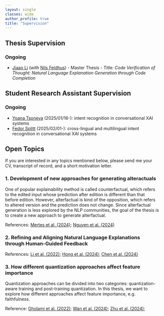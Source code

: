 ```yaml
---
layout: single
classes: wide
author_profile: true
title: "Supervision"
---
```


## Thesis Supervision
### Ongoing
- [Jiaao Li](https://github.com/grayJiaaoLi) (with [Nils Feldhus](https://nfelnlp.github.io/)) - Master Thesis - Title: _Code Verification of Thought: Natural Language Explanation Generation through Code Completion_

[//]: # (### Completed)

## Student Research Assistant Supervision
### Ongoing
- [Yoana Tsoneva](https://github.com/ytsoneva24) (2025/01/16-): intent recognition in conversational XAI systems
- [Fedor Splitt](https://github.com/fledor) (2025/02/01-): cross-lingual and multilingual intent recognition in conversational XAI systems

[//]: # (### Completed)

## Open Topics
If you are interested in any topics mentioned below, please send me your CV, transcript of record, and a short motivation letter.

[//]: # (### 1. ToolFormer integration in conversational XAI systems)

[//]: # (As LLMs is getting more and more complex, the need for explaining black box model is growing. However, sometimes one-off explanations are not sufficient, e.g., due to ambiguity. Thus, we introduced interactive conversational XAI systems, which can provide multiple explainability methods in a dialogue manner. The code can be reused from below referenced papers &#40;https://github.com/DFKI-NLP/InterroLang&#41;, which can also give you an overview how such systems look like. The goal of this thesis is: try to integrate Toolformer into conversation XAI systems. When a specific explainability method is called by the user, the user question should be annotated by some certain patterns, with help of which corresponding tools should be invoked.)

[//]: # ()
[//]: # (References: <a href="https://aclanthology.org/2023.findings-emnlp.359/">Feldhus et al. &#40;2023&#41;</a>; <a href="https://aclanthology.org/2024.hcinlp-1.9/">Wang et al. &#40;2024&#41;</a>; <a href="https://openreview.net/pdf?id=Yacmpz84TH">Schick et al. &#40;2023&#41;</a>)

### 1. Development of new approaches for generating alteractuals
One of popular explainability method is called counterfactual, which refers to the edited input whose prediction after edition is different than that before edition. However, alterfactual is kind of the opposition, which refers to altered version and the prediction does not change. Since alterfactual generation is less explored by the NLP communities, the goal of the thesis is to create a new approach to generate alterfactual.

References: <a href="https://arxiv.org/pdf/2405.05295">Mertes et al. (2024)</a>;  <a href="https://www.arxiv.org/pdf/2408.10528">Nguyen et al. (2024)</a>

### 2. Refining and Aligning Natural Language Explanations through Human-Guided Feedback
References: [Li et al. (2022)](https://aclanthology.org/2022.findings-acl.75/); [Hong et al. (2024)](https://aclanthology.org/2024.emnlp-main.626/); [Chen et al. (2024)](https://arxiv.org/abs/2412.08393)

### 3. How different quantization approaches affect feature importance
Quantization approaches can be divided into two categories: quantization-aware training and post-training quantization. In this thesis, we want to explore how different approaches affect feature importance, e.g. faithfulness.

Reference: [Gholami et al. (2022)](https://arxiv.org/abs/2103.13630); [Wan et al. (2024)](https://openreview.net/forum?id=bsCCJHbO8A); [Zhu et al. (2024)](https://direct.mit.edu/tacl/article/doi/10.1162/tacl_a_00704/125482/A-Survey-on-Model-Compression-for-Large-Language);